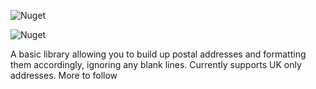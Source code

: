 ![Nuget](https://img.shields.io/nuget/v/AddressFormatter?style=for-the-badge)

![Nuget](https://img.shields.io/nuget/dt/AddressFormatter?style=for-the-badge)

A basic library allowing you to build up postal addresses and formatting them accordingly, ignoring any blank lines. Currently supports UK only addresses. More to follow